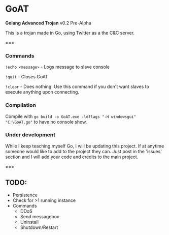 GoAT
===
**Golang Advanced Trojan** v0.2 Pre-Alpha

This is a trojan made in Go, using Twitter as a the C&C server. 

===
### Commands
```!echo <message>``` - Logs message to slave console

```!quit``` - Closes GoAT

```!clear``` - Does nothing. Use this command if you don't want slaves to execute anything upon connecting.


### Compilation
Compile with  ```go build -o GoAT.exe -ldflags "-H windowsgui" "C:\GoAT.go"```	to have no console show.


### Under development
While I keep teaching myself Go, I will be updating this project. If at anytime someone would like to add to the project they can. Just post in the 'issues' section and I will add your code and credits to the main project.

===
## TODO:
* Persistence
* Check for >1 running instance
* Commands
  * DDoS
  * Send messagebox
  * Uninstall
  * Shutdown/Restart


